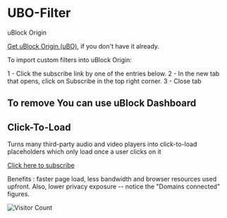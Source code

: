 # UBO-Filter

uBlock Origin

[Get uBlock Origin (uBO)](https://ublockorigin.com/), if you don't have it already.

To import custom filters into uBlock Origin:

1 - Click the subscribe link by one of the entries below.
2 - In the new tab that opens, click on Subscribe in the top right corner.
3 - Close tab

To remove You can use uBlock Dashboard
-----------------------------------------------------------------------------------

## Click-To-Load
Turns many third-party audio and video players into click-to-load placeholders which only load once a user clicks on it

[Click here to subscribe](https://subscribe.adblockplus.org/?location=https://raw.githubusercontent.com/shon-1/UBO-Filter/main/Filter/YT-block.txt&title=YouTube%20Blocklist)

Benefits : faster page load, less bandwidth and browser resources used upfront. Also, lower privacy exposure -- notice the "Domains connected" figures.


![Visitor Count](https://hits.seeyoufarm.com/api/count/incr/badge.svg?url=https%3A%2F%2Fgithub.com%2Fshon-1%2FUBO-Filter&count_bg=%2379C83D&title_bg=%23555555&icon=github.svg&icon_color=%23E7E7E7&title=visits&edge_flat=false)

